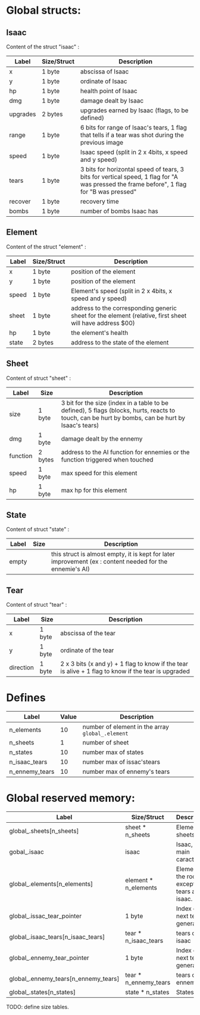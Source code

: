 # Global structs:

## Isaac

Content of the struct "isaac" :

| Label | Size/Struct | Description |
| ----- | ---- | ----------- |
| x | 1 byte | abscissa of Isaac |
| y | 1 byte | ordinate of Isaac |
| hp | 1 byte | health point of Isaac |
| dmg | 1 byte | damage dealt by Isaac |
| upgrades | 2 bytes | upgrades earned by Isaac (flags, to be defined) |
| range | 1 byte | 6 bits for range of Isaac's tears, 1 flag that tells if a tear was shot during the previous image |
| speed | 1 byte | Isaac speed (split in 2 x 4bits, x speed and y speed) |
| tears | 1 byte | 3 bits for horizontal speed of tears, 3 bits for vertical speed, 1 flag for "A was pressed the frame before", 1 flag for "B  was pressed" |
| recover | 1 byte | recovery time |
| bombs | 1 byte | number of bombs Isaac has |

## Element

Content of the struct "element" :

| Label | Size/Struct | Description |
| ----- | ---- | ----------- |
| x | 1 byte | position of the element |
| y | 1 byte | position of the element |
| speed | 1 byte | Element's speed (split in 2 x 4bits, x speed and y speed) |
| sheet | 1 byte | address to the corresponding generic sheet for the element (relative, first sheet will have address $00) |
| hp | 1 byte | the element's health |
| state | 2 bytes | address to the state of the element |

## Sheet

Content of struct "sheet" :

| Label | Size | Description |
| ----- | ---- | ----------- |
| size | 1 byte | 3 bit for the size (index in a table to be defined), 5 flags (blocks, hurts, reacts to touch, can be hurt by bombs, can be hurt by Isaac's tears) |
| dmg | 1 byte | damage dealt by the ennemy |
| function | 2 bytes | address to the AI function for ennemies or the function triggered when touched |
| speed | 1 byte | max speed for this element |
| hp | 1 byte | max hp for this element |

## State

Content of struct "state" :

| Label | Size | Description |
| ----- | ---- | ----------- |
| empty | | this struct is almost empty, it is kept for later improvement (ex : content needed for the ennemie's AI) |

## Tear

Content of struct "tear" :

| Label | Size | Description |
| ----- | ---- | ----------- |
| x | 1 byte | abscissa of the tear |
| y | 1 byte | ordinate of the tear |
| direction | 1 byte | 2 x 3 bits (x and y) + 1 flag to know if the tear is alive + 1 flag to know if the tear is upgraded |

# Defines

| Label | Value | Description |
| ----- | ----- | ----------- |
| n_elements | 10 | number of element in the array `global_.element` |
| n_sheets | 1 | number of sheet |
| n_states | 10 | number max of states |
| n_isaac_tears | 10 | number max of issac'stears |
| n_ennemy_tears | 10 | number max of ennemy's tears |

# Global reserved memory:


| Label | Size/Struct |  Description  |
| ------------- | ---------- | ----------- |
| global_.sheets[n_sheets]         | sheet * n_sheets   | Element sheets.           |
| gobal_.isaac                   | isaac               | Isaac, the main caracter. |
| global_.elements[n_elements]    | element * n_elements | Elements in the room, except for tears and isaac. |
| global_.issac_tear_pointer     | 1 byte              | Index of next tear to generate |
| global_.isaac_tears[n_isaac_tears] | tear * n_isaac_tears  | tears of isaac |
| global_.ennemy_tear_pointer     | 1 byte              | Index of next tear to generate |
| global_.ennemy_tears[n_ennemy_tears]| tear * n_ennemy_tears | tears of the ennemys |
| global_.states[n_states]   | state * n_states      | States. |


TODO:
  define size tables.

